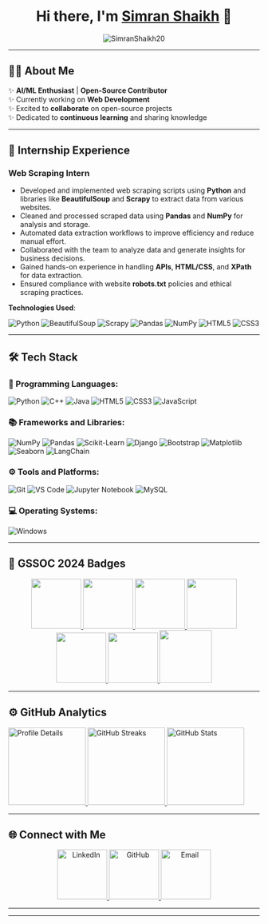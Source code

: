 <h1 align="center">Hi there, I'm <a href="https://www.linkedin.com/in/simran-shaikh-39207a23b/">Simran Shaikh</a> 👋</h1>
<p align="center">
  <img src="https://komarev.com/ghpvc/?username=SimranShaikh20&label=Profile%20views&color=brightgreen&style=flat" alt="SimranShaikh20" />
</p>

---

## 👩‍💻 About Me


✨ **AI/ML Enthusiast** | **Open-Source Contributor**<br>
✨ Currently working on **Web Development**<br>
✨ Excited to **collaborate** on open-source projects<br>
✨ Dedicated to **continuous learning** and sharing knowledge<br>

---

## 💼 Internship Experience

### **Web Scraping Intern**  
 

- Developed and implemented web scraping scripts using **Python** and libraries like **BeautifulSoup** and **Scrapy** to extract data from various websites.
- Cleaned and processed scraped data using **Pandas** and **NumPy** for analysis and storage.
- Automated data extraction workflows to improve efficiency and reduce manual effort.
- Collaborated with the team to analyze data and generate insights for business decisions.
- Gained hands-on experience in handling **APIs**, **HTML/CSS**, and **XPath** for data extraction.
- Ensured compliance with website **robots.txt** policies and ethical scraping practices.

**Technologies Used**:  
<p>
  <img src="https://img.shields.io/badge/Python-3776AB?logo=python&logoColor=white" alt="Python" />
  <img src="https://img.shields.io/badge/BeautifulSoup-4.9.3-green?logo=beautifulsoup&logoColor=white" alt="BeautifulSoup" />
  <img src="https://img.shields.io/badge/Scrapy-1.8.0-orange?logo=scrapy&logoColor=white" alt="Scrapy" />
  <img src="https://img.shields.io/badge/Pandas-150458?logo=pandas&logoColor=white" alt="Pandas" />
  <img src="https://img.shields.io/badge/NumPy-013243?logo=numpy&logoColor=white" alt="NumPy" />
  <img src="https://img.shields.io/badge/HTML5-E34F26?logo=html5&logoColor=white" alt="HTML5" />
  <img src="https://img.shields.io/badge/CSS3-1572B6?logo=css3&logoColor=white" alt="CSS3" />
</p>

--------

## 🛠️ Tech Stack 

### 🚀 Programming Languages:
<p>
  <img src="https://img.shields.io/badge/Python-3776AB?logo=python&logoColor=white" alt="Python" />
  <img src="https://img.shields.io/badge/C++-00599C?logo=c%2B%2B&logoColor=white" alt="C++" />
  <img src="https://img.shields.io/badge/Java-ED8B00?logo=java&logoColor=white" alt="Java" />
  <img src="https://img.shields.io/badge/HTML5-E34F26?logo=html5&logoColor=white" alt="HTML5" />
  <img src="https://img.shields.io/badge/CSS3-1572B6?logo=css3&logoColor=white" alt="CSS3" />
  <img src="https://img.shields.io/badge/JavaScript-F7DF1E?logo=javascript&logoColor=black" alt="JavaScript" />
</p>

### 📚 Frameworks and Libraries:
<p>
  <img src="https://img.shields.io/badge/Numpy-013243?logo=numpy&logoColor=white" alt="NumPy" />
  <img src="https://img.shields.io/badge/Pandas-150458?logo=pandas&logoColor=white" alt="Pandas" />
  <img src="https://img.shields.io/badge/Scikit_Learn-F7931E?logo=scikit-learn&logoColor=white" alt="Scikit-Learn" />
  <img src="https://img.shields.io/badge/Django-092E20?logo=django&logoColor=white" alt="Django" />
  <img src="https://img.shields.io/badge/Bootstrap-563D7C?logo=bootstrap&logoColor=white" alt="Bootstrap" />
  <img src="https://img.shields.io/badge/Matplotlib-11557C?logo=matplotlib&logoColor=white" alt="Matplotlib" />
  <img src="https://img.shields.io/badge/Seaborn-2E4053?logo=seaborn&logoColor=white" alt="Seaborn" />
  <img src="https://img.shields.io/badge/LangChain-0F4C81?logo=langchain&logoColor=white" alt="LangChain" />
</p>

### ⚙️ Tools and Platforms:
<p>
  <img src="https://img.shields.io/badge/Git-F05032?logo=git&logoColor=white" alt="Git" />
  <img src="https://img.shields.io/badge/Visual_Studio_Code-007ACC?logo=visual-studio-code&logoColor=white" alt="VS Code" />
  <img src="https://img.shields.io/badge/Jupyter-F37626?logo=jupyter&logoColor=white" alt="Jupyter Notebook" />
  <img src="https://img.shields.io/badge/MySQL-4479A1?logo=mysql&logoColor=white" alt="MySQL" />
</p>

### 💻 Operating Systems:
<p>
  <img src="https://img.shields.io/badge/Windows-0078D6?logo=windows&logoColor=white" alt="Windows" />
</p>

---

## 🏅 GSSOC 2024 Badges
<div style='display:flex; align-items:center; gap: 10px;' align='center'>
  <a href="https://gssoc.girlscript.tech/leaderboard">
    <img src="https://raw.githubusercontent.com/GSSoC24/Postman-Challenge/main/docs/assets/Postman%20White.png" width="100px" height="100px" />
    <img src="https://raw.githubusercontent.com/GSSoC24/Postman-Challenge/main/docs/assets/1.png" width="100px" height="100px" />
    <img src="https://raw.githubusercontent.com/GSSoC24/Postman-Challenge/main/docs/assets/2.png" width="100px" height="100px" />
    <img src="https://raw.githubusercontent.com/GSSoC24/Postman-Challenge/main/docs/assets/3.png" width="100px" height="100px" />
    <img src="https://raw.githubusercontent.com/GSSoC24/Postman-Challenge/main/docs/assets/4.png" width="100px" height="100px" />
    <img src="https://raw.githubusercontent.com/GSSoC24/Postman-Challenge/main/docs/assets/5.png" width="100px" height="100px" />
    <img src="https://raw.githubusercontent.com/GSSoC24/Postman-Challenge/main/docs/assets/6.png" width="105px" height="105px" />
  </a>
</div>

---

## ⚙️ GitHub Analytics  
<a href="https://github.com/SimranShaikh20">
  <img height="155em" src="http://github-profile-summary-cards.vercel.app/api/cards/profile-details?username=SimranShaikh20&theme=github" alt="Profile Details" />
  <img height="155em" src="https://github-readme-streak-stats.herokuapp.com/?user=SimranShaikh20&theme=github" alt="GitHub Streaks" />
  <img height="155em" src="https://github-readme-stats.vercel.app/api?username=SimranShaikh20&show_icons=true&include_all_commits=true&theme=github" alt="GitHub Stats" />
</a>

---

## 🌐 Connect with Me
<p align="center">
  <a href="https://www.linkedin.com/in/simran-shaikh-39207a23b/" target="_blank">
    <img src="https://img.shields.io/badge/LinkedIn-0077B5?logo=linkedin&logoColor=white" alt="LinkedIn" width="100" />
  </a>
  <a href="https://github.com/SimranShaikh20" target="_blank">
    <img src="https://img.shields.io/badge/GitHub-181717?logo=github&logoColor=white" alt="GitHub" width="100" />
  </a>
  <a href="mailto:your-email@example.com" target="_blank">
    <img src="https://img.shields.io/badge/Email-D14836?logo=gmail&logoColor=white" alt="Email" width="100" />
  </a>
</p>

---

---

